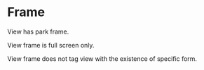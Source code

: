 # Frame

View has park frame.

View frame is full screen only.

View frame does not tag view with the existence of specific form.